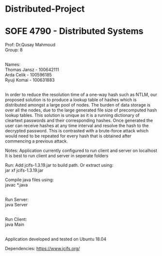 # Distributed-Project
# SOFE 4790 - Distributed Systems

Prof: Dr.Qusay Mahmoud <br>
Group: 8 <br><br>

Names:<br>
Thomas Jansz - 100642111<br>
Arda Celik - 100596185<br>
Ryuji Komai - 100631883<br><br>

In order to reduce the resolution time of a one-way hash such as NTLM, our proposed solution is to produce a lookup table of hashes which is distributed amongst a large pool of nodes. The burden of data storage is over all the nodes, due to the large generated file size of precomputed hash lookup tables. This solution is unique as it is a running dictionary of cleartext passwords and their corresponding hashes. Once generated the user can receive hashes at any time interval and resolve the hash to the decrypted password. This is contrasted with a brute-force attack which would need to be repeated for every hash that is obtained after commencing a previous attack.

Notes: Application currently configured to run client and server on localhost
      It is best to run client and server in seperate folders

Run:
Add jcifs-1.3.19.jar to build path. Or extract using: <br>
jar xf jcifs-1.3.19.jar

Compile java files using: <br>
javac *.java <br><br>

Run Server: <br>
java Server <br> <br>

Run Client: <br>
java Main <br><br>

Application developed and tested on Ubuntu 18.04 <br>

Dependencies:
https://www.jcifs.org/
